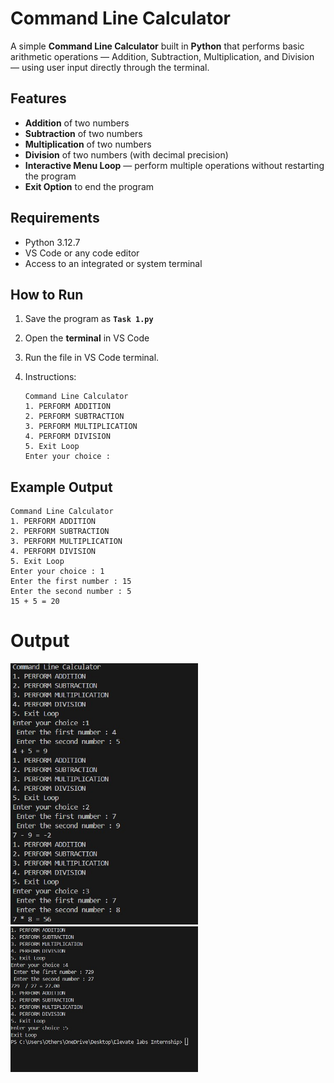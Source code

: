# Command Line Calculator

A simple **Command Line Calculator** built in **Python** that performs basic arithmetic operations — Addition, Subtraction, Multiplication, and Division — using user input directly through the terminal.

## Features

* **Addition** of two numbers
* **Subtraction** of two numbers
* **Multiplication** of two numbers
* **Division** of two numbers (with decimal precision)
* **Interactive Menu Loop** — perform multiple operations without restarting the program
* **Exit Option** to end the program 

## Requirements

* Python 3.12.7
* VS Code or any code editor
* Access to an integrated or system terminal

## How to Run

1. Save the program as **`Task 1.py`**
2. Open the **terminal** in VS Code 
3. Run the file in VS Code terminal.
4. Instructions:

   ```
   Command Line Calculator
   1. PERFORM ADDITION
   2. PERFORM SUBTRACTION
   3. PERFORM MULTIPLICATION
   4. PERFORM DIVISION
   5. Exit Loop
   Enter your choice :
   ```
   
## Example Output

```
Command Line Calculator
1. PERFORM ADDITION
2. PERFORM SUBTRACTION
3. PERFORM MULTIPLICATION
4. PERFORM DIVISION
5. Exit Loop
Enter your choice : 1
Enter the first number : 15
Enter the second number : 5
15 + 5 = 20
```
# Output

<p float="left">
  <img src="calci.jpg" width="300" />
  <img src="calcu.jpg" width="300" />
</p>

